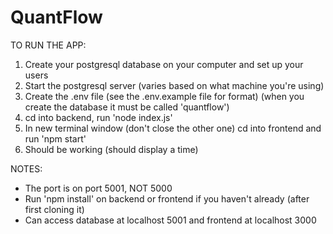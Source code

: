 # QuantFlow

TO RUN THE APP:

1. Create your postgresql database on your computer and set up your users
2. Start the postgresql server (varies based on what machine you're using)
3. Create the .env file (see the .env.example file for format) (when you create the database it must be called 'quantflow')
4. cd into backend, run 'node index.js'
5. In new terminal window (don't close the other one) cd into frontend and run 'npm start'
6. Should be working (should display a time)

NOTES:
- The port is on port 5001, NOT 5000
- Run 'npm install' on backend or frontend if you haven't already (after first cloning it)
- Can access database at localhost 5001 and frontend at localhost 3000